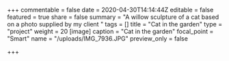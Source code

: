 +++
commentable = false
date = 2020-04-30T14:14:44Z
editable = false
featured = true
share = false
summary = "A willow sculpture of a cat based on a photo supplied by my client "
tags = []
title = "Cat in the garden"
type = "project"
weight = 20
[image]
caption = "Cat in the garden"
focal_point = "Smart"
name = "/uploads/IMG_7936.JPG"
preview_only = false

+++

